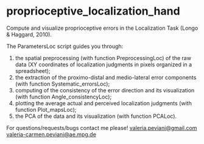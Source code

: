 # proprioceptive_localization_hand
Compute and visualize proprioceptive errors in the Localization Task (Longo & Haggard, 2010). 

The ParametersLoc script guides you through:
1) the spatial preprocessing (with function PreprocessingLoc) of the raw data (XY coordinates of localization judgments in pixels organized in a spreadsheet);
2) the extraction of the proximo-distal and medio-lateral error components (with function Systematic_errorsLoc);
3) computing of the consistency of the error direction and its visualization (with function Angle_consistencyLoc);
4) plotting the average actual and perceived localization judgments (with function Plot_mapsLoc);
5) the PCA of the data and its visualization (with function PCALoc).

For questions/requests/bugs contact me please! 
valeria.peviani@gmail.com
valeria-carmen.peviani@ae.mpg.de

